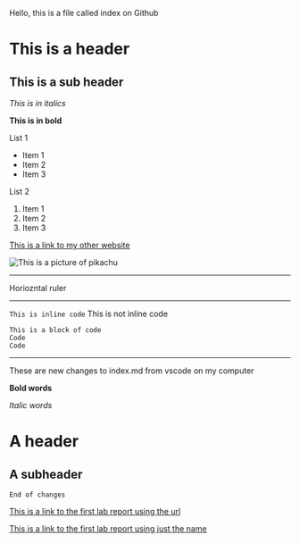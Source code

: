 Hello, this is a file called index on Github
# This is a header
## This is a sub header
*This is in italics*

**This is in bold**

List 1
* Item 1
* Item 2
* Item 3

List 2
1. Item 1
2. Item 2
3. Item 3

[This is a link to my other website](https://acandrad.github.io/cse15l-lab-reports/newfile.html)

![This is a picture of pikachu](http://assets.stickpng.com/images/580b57fcd9996e24bc43c325.png)

---
Horiozntal ruler

---

`This is inline code` This is not inline code

```
This is a block of code 
Code
Code
```
---
These are new changes to index.md from vscode on my computer 

**Bold words** 

*Italic words*

# A header
## A subheader

`End of changes`

[This is a link to the first lab report using the url](https://acandrad.github.io/cse15l-lab-reports/lab-report-1-week-2.html) 

[This is a link to the first lab report using just the name](lab-report-1-week-2.html) 